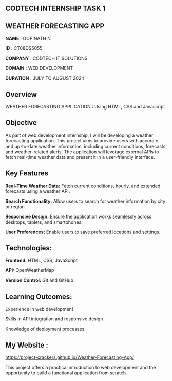 ## CODTECH INTERNSHIP TASK 1 
## WEATHER FORECASTING APP

**NAME**    :    GOPINATH N

**ID**  :  CT08DS5055

**COMPANY**  :  CODTECH IT SOLUTIONS

**DOMAIN**  :  WEB DEVELOPMENT

**DURATION**  :  JULY TO AUGUST  2024

## Overview

WEATHER FORECASTING APPLICATION : Using HTML, CSS and Javascript


## Objective

  As part of web development internship, I will be developing a weather forecasting application. This project aims to provide users with accurate and up-to-date weather information, including current conditions, forecasts, and weather-related alerts. The application will leverage external APIs to fetch real-time weather data and present it in a user-friendly interface.


## Key Features

**Real-Time Weather Data:** Fetch current conditions, hourly, and extended forecasts using a weather API.

**Search Functionality:** Allow users to search for weather information by city or region.

**Responsive Design:** Ensure the application works seamlessly across desktops, tablets, and smartphones.

**User Preferences:** Enable users to save preferred locations and settings.


## Technologies:

**Frontend:** HTML, CSS, JavaScript

**API:** OpenWeatherMap

**Version Control:** Git and GitHub


## Learning Outcomes:

Experience in web development

Skills in API integration and responsive design

Knowledge of deployment processes


## My Website : 

https://project-crackers.github.io/Weather-Forecasting-App/


This project offers a practical introduction to web development and the opportunity to build a functional application from scratch.
